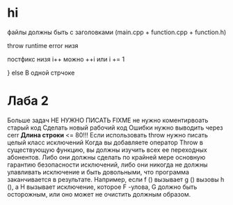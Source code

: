 # hi

файлы должны быть с заголовками (main.cpp + function.cpp + function.h)

throw runtime error низя

постфикс низя i++ можно ++i или i += 1

} else В одной стрчоке

# Лаба 2
Больше задач
НЕ НУЖНО ПИСАТЬ FIXME не нужно коментирвоать старый код
Сделать новый рабочий код
Ошибки нужно выводить через cerr
**Длина строки** <= 80!!!
Если использовать throw нужно писать целый класс исключений
Когда вы добавляете оператор Throw в существующую функцию, вы должны изучить всех ее переходных абонентов. Либо они должны сделать по крайней мере основную гарантию безопасности исключений, либо они никогда не должны улавливать исключение и быть довольными, что программа заканчивается в результате. Например, если f () вызывает g () вызовы h (), а H вызывает исключение, которое F -улова, G должно быть осторожным, или оно может не очистить должным образом.